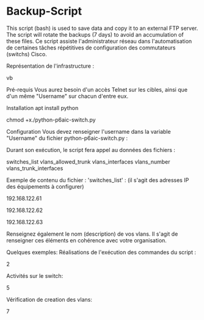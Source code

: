 # Backup-Script
This script (bash) is used to save data and copy it to an external FTP server. The script will rotate the backups (7 days) to avoid an accumulation of these files.
Ce script assiste l'administrateur réseau dans l'automatisation de certaines tâches répétitives de configuration des commutateurs (switchs) Cisco.

Représentation de l'infrastructure :

vb

Pré-requis
Vous aurez besoin d'un accès Telnet sur les cibles, ainsi que d'un même "Username" sur chacun d'entre eux.

Installation
apt install python

chmod +x./python-p6aic-switch.py

Configuration
Vous devez renseigner l'username dans la variable "Username" du fichier python-p6aic-switch.py :

Durant son exécution, le script fera appel au données des fichiers :

switches_list vlans_allowed_trunk vlans_interfaces vlans_number vlans_trunk_interfaces

Exemple de contenu du fichier : 'switches_list' : (il s'agit des adresses IP des équipements à configurer)

192.168.122.61

192.168.122.62

192.168.122.63

Renseignez également le nom (description) de vos vlans. Il s'agit de renseigner ces éléments en cohérence avec votre organisation.

Quelques exemples:
Réalisations de l'exécution des commandes du script :

2

Activités sur le switch:

5

Vérification de creation des vlans:

7
